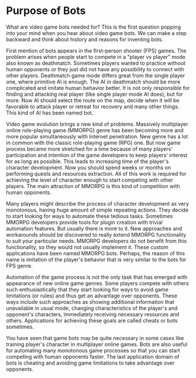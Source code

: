 # Purpose of Bots

What are video game bots needed for? This is the first question popping into your mind when you hear about video game bots. We can make a step backward and think about history and reasons for inventing bots. 

First mention of bots appears in the first-person shooter (FPS) games. The problem arises when people start to compete in a "player vs player" mode also known as deathmatch. Sometimes players wanted to practice without human opponents or they just did not have any possibility to connect with other players. Deathmatch game mode differs great from the single player one, where primitive AI is enough. The AI in deathmatch should be more complicated and imitate human behavior better. It is not only responsible for finding and attacking real player (like single player mode AI does), but for more. Now AI should select the route on the map, decide when it will be favorable to attack player or retreat for recovery and many other things. This kind of AI has been named bot.

Video game evolution brings a new kind of problems. Massively multiplayer online role-playing game (MMORPG) genre has been becoming more and more popular simultaneously with Internet penetration. New genre has a lot in common with the classic role-playing game (RPG) one. But now game process became more stretched for a time because of many players' participation and intention of the game developers to keep players' interest for as long as possible. This leads to increasing time of the player's character development. Now you should spend weeks or months on performing quests and resources extraction. All of this work is required for achieving the level of character enough to start competing with other players. The main attraction of MMORPG is this kind of competition with human opponents.

Many players might describe the process of character development as very monotonous, having huge amount of simple repeating actions. They decide to start looking for ways to automate these tedious tasks. Sometimes MMORPG developers provide tools for plugin creation with trivial automation features. But usually there is more to it. New approaches and workarounds should be discovered to really extend MMORPG functionality to suit your particular needs. MMORPG developers do not benefit from this functionality, so they would not usually implement it. These custom applications have been named MMORPG bots. Perhaps, the reason of this name is imitation of the player's behavior that is very similar to the bots for FPS genre.

Automation of the game process is not the only task that has emerged with appearance of new online game genres. Some players compete with others such enthusiastically that they start looking for ways to avoid game limitations (or rules) and thus get an advantage over opponents. These ways include such approaches as showing additional information that unavailable in usual mode, changing characteristics of the player's and opponent's characters, immediately receiving necessary resources and others. Applications for achieving these goals are called cheats or bots sometimes.

You have seen that game bots may be quite necessary in some cases like training player's character in multiplayer online games. Bots are also useful for automating many monotonous game processes so that you can start competing with human opponents faster. The last application domain of bots is cheating and avoiding game limitations to take advantage over opponents.